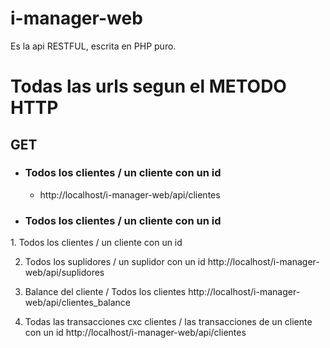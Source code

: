 <h1>i-manager-web</h1>
<p>
Es la api RESTFUL, escrita en <span style='royalblue'>PHP</span> puro. 
</p>
<h1>Todas las urls segun el METODO HTTP</h1>
<h2>GET</h2>
<ul>
    <li><h3>Todos los clientes / un cliente con un id</h3></li>
        <ul>
            <li>http://localhost/i-manager-web/api/clientes</li>
        </ul>
    <li><h3>Todos los clientes / un cliente con un id</h3></li>
</ul>
1.  Todos los clientes /  un cliente con un id

2.  Todos los suplidores /  un suplidor con un id
http://localhost/i-manager-web/api/suplidores

3.  Balance del cliente / Todos los clientes
http://localhost/i-manager-web/api/clientes_balance

4.  Todas las transacciones cxc clientes /  las transacciones de un cliente con un id
http://localhost/i-manager-web/api/clientes